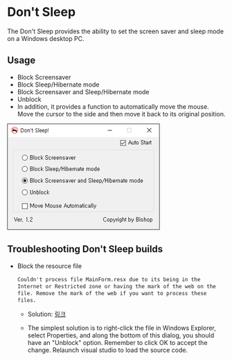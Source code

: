 # Don't Sleep

The Don't Sleep provides the ability to set the screen saver and sleep mode on a Windows desktop PC.

## Usage

 * Block Screensaver
 * Block Sleep/Hibernate mode
 * Block Screensaver and Sleep/Hibernate mode
 * Unblock
 * In addition, it provides a function to automatically move the mouse. Move the cursor to the side and then move it back to its original position.

![Screenshot of Don't Sleep](/assets/images/README/README_2020-09-16-22-36-00.png)

## Troubleshooting Don't Sleep builds

* Block the resource file

    ```
    Couldn't process file MainForm.resx due to its being in the Internet or Restricted zone or having the mark of the web on the file. Remove the mark of the web if you want to process these files.
    ```
    * Solution: [링크](https://stackoverflow.com/questions/51348919/couldnt-process-file-resx-due-to-its-being-in-the-internet-or-restricted-zone-o "stackoverflow.com")

    * The simplest solution is to right-click the file in Windows Explorer, select Properties, and along the bottom of this dialog, you should have an "Unblock" option. Remember to click OK to accept the change. Relaunch visual studio to load the source code.
